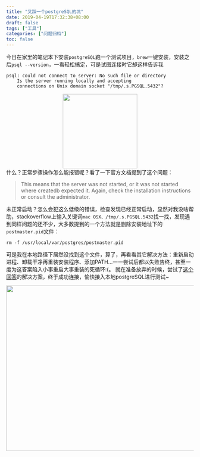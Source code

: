 ```yaml
---
title: "又踩一个postgreSQL的坑"
date: 2019-04-19T17:32:38+08:00
draft: false
tags: ["工具"]
categories: ["问题归档"]
toc: false
---
```

今日在家里的笔记本下安装`postgreSQL`跑一个测试项目，`brew`一键安装，安装之后`psql --version`，一看轻松搞定，可是试图连接时它却这样告诉我

```
psql: could not connect to server: No such file or directory
	Is the server running locally and accepting
	connections on Unix domain socket "/tmp/.s.PGSQL.5432"?
```
<div align=center><img width="200" height="200" src="https://jiangbao-1258001083.cos.ap-shanghai.myqcloud.com/20200101203725.jpeg"/></div>
什么？正常步骤操作怎么能报错呢？看了一下官方文档提到了这个问题：
  
> This means that the server was not started, or it was not started where createdb expected it. Again, check the installation instructions or consult the administrator.

未正常启动？怎么会犯这么低级的错误，检查发现已经正常启动，显然对我没啥帮助，stackoverflow上输入关键词`mac OSX、/tmp/.s.PGSQL.5432`找一找，发现遇到同样问题的还不少，大多数提到的一个方法就是删除安装地址下的`postmaster.pid`文件：
```
rm -f /usr/local/var/postgres/postmaster.pid
```
可是我在本地路径下居然没找到这个文件，算了，再看看其它解决方法：重新启动进程、卸载干净再重装安装程序、添加PATH...一一尝试后都以失败告终，甚至一度为这答案陷入小事重启大事重装的死循环:(。
就在准备放弃的时候，尝试了[这个回答](https://stackoverflow.com/a/19484986/9629136)的解决方案，终于成功连接，愉快接入本地postgreSQL进行测试~
<div align=center><img width="711" height="445" src="https://jiangbao-1258001083.cos.ap-shanghai.myqcloud.com/20200101203804.png"/></div>
